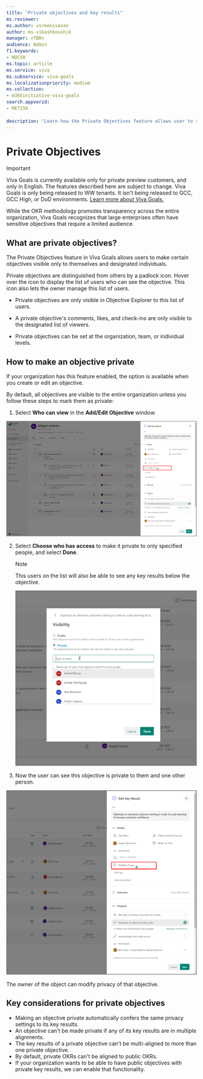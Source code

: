 ```yaml
---
title: "Private objectives and key results"
ms.reviewer: 
ms.author: vsreenivasan
author: ms-vikashkoushik
manager: <TBD>
audience: Admin
f1.keywords:
- NOCSH
ms.topic: article
ms.service: viva
ms.subservice: viva-goals
ms.localizationpriority: medium
ms.collection:  
- m365initiative-viva-goals
search.appverid:
- MET150

description: "Learn how the Private Objectives feature allows user to set private objectives visible only to themselves and designated individuals."
---
```


# Private Objectives 

> [!IMPORTANT]
> Viva Goals is currently available only for private preview customers, and only in English. The features described here are subject to change. Viva Goals is only being released to WW tenants. It isn't being released to GCC, GCC High, or DoD environments. [Learn more about Viva Goals.](https://go.microsoft.com/fwlink/?linkid=2189933)

While the OKR methodology promotes transparency across the entire organization, Viva Goals recognizes that large enterprises often have sensitive objectives that require a limited audience.

## What are private objectives?

The Private Objectives feature in Viva Goals allows users to make certain objectives visible only to themselves and designated individuals.

Private objectives are distinguished from others by a padlock icon. Hover over the icon to display the list of users who can see the objective. This icon also lets the owner manage this list of users.

- Private objectives are only visible in Objective Explorer to this list of users.

- A private objective's comments, likes, and check-ins are only visible to the designated list of viewers.

- Private objectives can be set at the organization, team, or individual levels.

## How to make an objective private

If your organization has this feature enabled, the option is available when you create or edit an objective.

By default, all objectives are visible to the entire organization unless you follow these steps to mark them as private:

1. Select **Who can view** in the **Add/Edit Objective** window.

![Screenshot shows a private objective.](../media/goals/4/414/a.jpg)

2. Select **Choose who has access** to make it private to only specified people, and select **Done**.

    > [!NOTE]
    > This users on the list will also be able to see any key results below the objective.

   ![Screenshot shows the list of users for a private objectiv](../media/goals/4/414/b.jpg)

3. Now the user can see this objective is private to them and one other person.

![private objectives](../media/goals/4/414/c.jpg)

The owner of the object can modify privacy of that objective.

## Key considerations for private objectives

- Making an objective private automatically confers the same privacy settings to its key results.
- An objective can't be made private if any of its key results are in multiple alignments.  
- The key results of a private objective can't be multi-aligned to more than one private objective.
- By default, private OKRs can't be aligned to public OKRs.
- If your organization wants to be able to have public objectives with private key results, we can enable that functionality.

